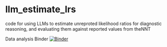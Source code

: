 # llm_estimate_lrs
 code for using LLMs to estimate unreproted likelihood ratios for diagnostic reasoning, and evaluating them against reported values from theNNT

Data analysis Binder
[![Binder](https://mybinder.org/badge_logo.svg)](https://mybinder.org/v2/gh/reblocke/llm_estimate_lrs/HEAD?urlpath=%2Fdoc%2Ftree%2Fdata_analysis.ipynb)
